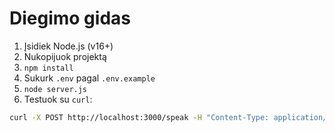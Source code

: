 # Diegimo gidas

1. Įsidiek Node.js (v16+)
2. Nukopijuok projektą
3. `npm install`
4. Sukurk `.env` pagal `.env.example`
5. `node server.js`
6. Testuok su `curl`:

```bash
curl -X POST http://localhost:3000/speak -H "Content-Type: application/json" -d '{"text":"Labas!"}' --output resp.mp3
```
